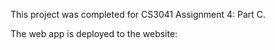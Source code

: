 This project was completed for CS3041 Assignment 4: Part C.

The web app is deployed to the website: